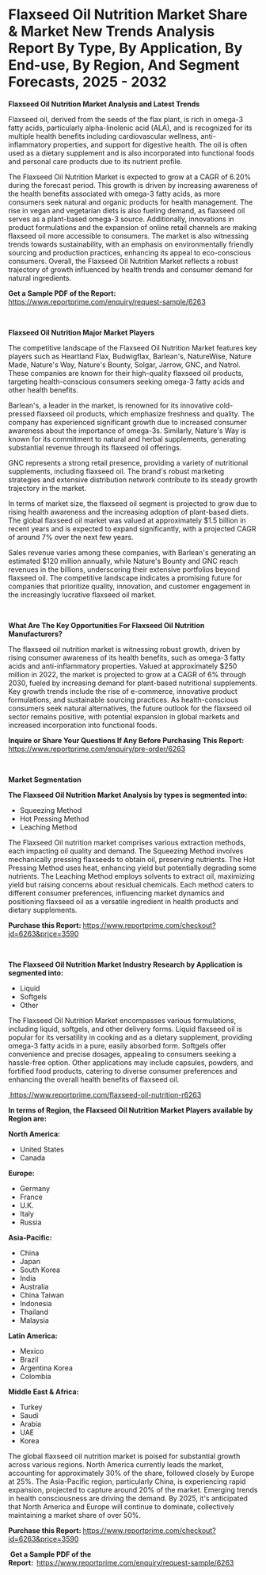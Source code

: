 <p><h1>Flaxseed Oil Nutrition Market Share & Market New Trends Analysis Report By Type, By Application, By End-use, By Region, And Segment Forecasts, 2025 - 2032</h1></p><p><strong>Flaxseed Oil Nutrition Market Analysis and Latest Trends</strong></p>
<p><p>Flaxseed oil, derived from the seeds of the flax plant, is rich in omega-3 fatty acids, particularly alpha-linolenic acid (ALA), and is recognized for its multiple health benefits including cardiovascular wellness, anti-inflammatory properties, and support for digestive health. The oil is often used as a dietary supplement and is also incorporated into functional foods and personal care products due to its nutrient profile.</p><p>The Flaxseed Oil Nutrition Market is expected to grow at a CAGR of 6.20% during the forecast period. This growth is driven by increasing awareness of the health benefits associated with omega-3 fatty acids, as more consumers seek natural and organic products for health management. The rise in vegan and vegetarian diets is also fueling demand, as flaxseed oil serves as a plant-based omega-3 source. Additionally, innovations in product formulations and the expansion of online retail channels are making flaxseed oil more accessible to consumers. The market is also witnessing trends towards sustainability, with an emphasis on environmentally friendly sourcing and production practices, enhancing its appeal to eco-conscious consumers. Overall, the Flaxseed Oil Nutrition Market reflects a robust trajectory of growth influenced by health trends and consumer demand for natural ingredients.</p></p>
<p><strong>Get a Sample PDF of the Report:&nbsp;</strong> <a href="https://www.reportprime.com/enquiry/request-sample/6263?utm_campaign=4603&utm_medium=2&utm_source=Github&utm_content=ia&utm_term=15052025&utm_id=flaxseed-oil-nutrition">https://www.reportprime.com/enquiry/request-sample/6263</a></p>
<p>&nbsp;</p>
<p><strong>Flaxseed Oil Nutrition Major Market Players</strong></p>
<p><p>The competitive landscape of the Flaxseed Oil Nutrition Market features key players such as Heartland Flax, Budwigflax, Barlean's, NatureWise, Nature Made, Nature's Way, Nature's Bounty, Solgar, Jarrow, GNC, and Natrol. These companies are known for their high-quality flaxseed oil products, targeting health-conscious consumers seeking omega-3 fatty acids and other health benefits.</p><p>Barlean's, a leader in the market, is renowned for its innovative cold-pressed flaxseed oil products, which emphasize freshness and quality. The company has experienced significant growth due to increased consumer awareness about the importance of omega-3s. Similarly, Nature's Way is known for its commitment to natural and herbal supplements, generating substantial revenue through its flaxseed oil offerings. </p><p>GNC represents a strong retail presence, providing a variety of nutritional supplements, including flaxseed oil. The brand's robust marketing strategies and extensive distribution network contribute to its steady growth trajectory in the market.</p><p>In terms of market size, the flaxseed oil segment is projected to grow due to rising health awareness and the increasing adoption of plant-based diets. The global flaxseed oil market was valued at approximately $1.5 billion in recent years and is expected to expand significantly, with a projected CAGR of around 7% over the next few years.</p><p>Sales revenue varies among these companies, with Barlean's generating an estimated $120 million annually, while Nature's Bounty and GNC reach revenues in the billions, underscoring their extensive portfolios beyond flaxseed oil. The competitive landscape indicates a promising future for companies that prioritize quality, innovation, and customer engagement in the increasingly lucrative flaxseed oil market.</p></p>
<p>&nbsp;</p>
<p><strong>What Are The Key Opportunities For Flaxseed Oil Nutrition Manufacturers?</strong></p>
<p><p>The flaxseed oil nutrition market is witnessing robust growth, driven by rising consumer awareness of its health benefits, such as omega-3 fatty acids and anti-inflammatory properties. Valued at approximately $250 million in 2022, the market is projected to grow at a CAGR of 6% through 2030, fueled by increasing demand for plant-based nutritional supplements. Key growth trends include the rise of e-commerce, innovative product formulations, and sustainable sourcing practices. As health-conscious consumers seek natural alternatives, the future outlook for the flaxseed oil sector remains positive, with potential expansion in global markets and increased incorporation into functional foods.</p></p>
<p><strong>Inquire or Share Your Questions If Any Before Purchasing This Report:</strong> <a href="https://www.reportprime.com/enquiry/pre-order/6263?utm_campaign=4603&utm_medium=2&utm_source=Github&utm_content=ia&utm_term=15052025&utm_id=flaxseed-oil-nutrition">https://www.reportprime.com/enquiry/pre-order/6263</a></p>
<p>&nbsp;</p>
<p><strong>Market Segmentation</strong></p>
<p><strong>The Flaxseed Oil Nutrition Market Analysis by types is segmented into:</strong></p>
<p><ul><li>Squeezing Method</li><li>Hot Pressing Method</li><li>Leaching Method</li></ul></p>
<p><p>The Flaxseed Oil nutrition market comprises various extraction methods, each impacting oil quality and demand. The Squeezing Method involves mechanically pressing flaxseeds to obtain oil, preserving nutrients. The Hot Pressing Method uses heat, enhancing yield but potentially degrading some nutrients. The Leaching Method employs solvents to extract oil, maximizing yield but raising concerns about residual chemicals. Each method caters to different consumer preferences, influencing market dynamics and positioning flaxseed oil as a versatile ingredient in health products and dietary supplements.</p></p>
<p><strong>Purchase this Report:&nbsp;</strong><a href="https://www.reportprime.com/checkout?id=6263&price=3590&utm_campaign=4603&utm_medium=2&utm_source=Github&utm_content=ia&utm_term=15052025&utm_id=flaxseed-oil-nutrition">https://www.reportprime.com/checkout?id=6263&price=3590</a></p>
<p>&nbsp;</p>
<p><strong>The Flaxseed Oil Nutrition Market Industry Research by Application is segmented into:</strong></p>
<p><ul><li>Liquid</li><li>Softgels</li><li>Other</li></ul></p>
<p><p>The Flaxseed Oil Nutrition Market encompasses various formulations, including liquid, softgels, and other delivery forms. Liquid flaxseed oil is popular for its versatility in cooking and as a dietary supplement, providing omega-3 fatty acids in a pure, easily absorbed form. Softgels offer convenience and precise dosages, appealing to consumers seeking a hassle-free option. Other applications may include capsules, powders, and fortified food products, catering to diverse consumer preferences and enhancing the overall health benefits of flaxseed oil.</p></p>
<p><a href="https://www.reportprime.com/flaxseed-oil-nutrition-r6263?utm_campaign=4603&utm_medium=2&utm_source=Github&utm_content=ia&utm_term=15052025&utm_id=flaxseed-oil-nutrition">&nbsp;https://www.reportprime.com/flaxseed-oil-nutrition-r6263</a></p>
<p><strong>In terms of Region, the Flaxseed Oil Nutrition Market Players available by Region are:</strong></p>
<p>
    <p> <strong> North America: </strong>
        <ul>
            <li>United States</li>
            <li>Canada</li>
        </ul>
        </p> 
    <p> <strong> Europe: </strong>
        <ul>
            <li>Germany</li>
            <li>France</li>
            <li>U.K.</li>
            <li>Italy</li>
            <li>Russia</li>
        </ul>
        </p> 
    <p> <strong> Asia-Pacific: </strong>
        <ul>
            <li>China</li>
            <li>Japan</li>
            <li>South Korea</li>
            <li>India</li>
            <li>Australia</li>
            <li>China Taiwan</li>
            <li>Indonesia</li>
            <li>Thailand</li>
            <li>Malaysia</li>
        </ul>
        </p> 
    <p> <strong> Latin America: </strong>
        <ul>
            <li>Mexico</li>
            <li>Brazil</li>
            <li>Argentina Korea</li>
            <li>Colombia</li>
        </ul>
        </p> 
    <p> <strong> Middle East & Africa: </strong>
        <ul>
            <li>Turkey</li>
            <li>Saudi</li>
            <li>Arabia</li>
            <li>UAE</li>
            <li>Korea</li>
        </ul>
    </p>
    </p>
<p><p>The global flaxseed oil nutrition market is poised for substantial growth across various regions. North America currently leads the market, accounting for approximately 30% of the share, followed closely by Europe at 25%. The Asia-Pacific region, particularly China, is experiencing rapid expansion, projected to capture around 20% of the market. Emerging trends in health consciousness are driving the demand. By 2025, it's anticipated that North America and Europe will continue to dominate, collectively maintaining a market share of over 50%.</p></p>
<p><strong>Purchase this Report: </strong><a href="https://www.reportprime.com/checkout?id=6263&price=3590&utm_campaign=4603&utm_medium=2&utm_source=Github&utm_content=ia&utm_term=15052025&utm_id=flaxseed-oil-nutrition">https://www.reportprime.com/checkout?id=6263&price=3590</a></p>
<p>&nbsp;<strong>Get a Sample PDF of the Report:&nbsp;&nbsp;</strong><a href="https://www.reportprime.com/enquiry/request-sample/6263?utm_campaign=4603&utm_medium=2&utm_source=Github&utm_content=ia&utm_term=15052025&utm_id=flaxseed-oil-nutrition">https://www.reportprime.com/enquiry/request-sample/6263</a></p>
<p><strong></strong></p>
<p><p></p><p></p><p></p></p>